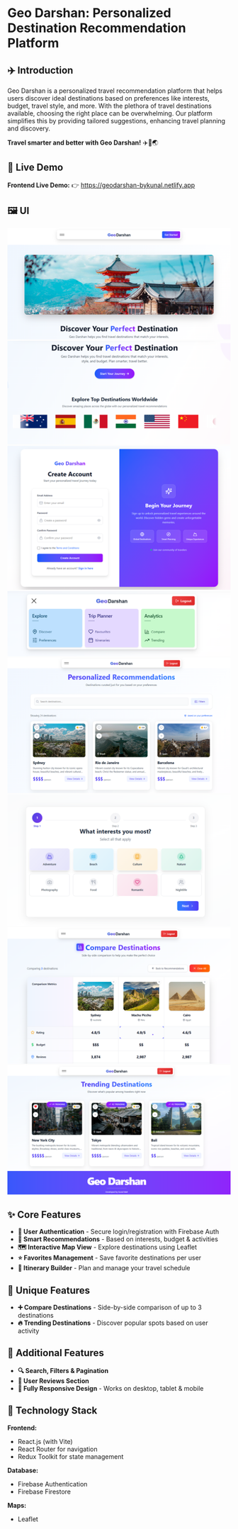 # Geo Darshan: Personalized Destination Recommendation Platform

## ✈️ Introduction

Geo Darshan is a personalized travel recommendation platform that helps users discover ideal destinations based on preferences like interests, budget, travel style, and more. With the plethora of travel destinations available, choosing the right place can be overwhelming. Our platform simplifies this by providing tailored suggestions, enhancing travel planning and discovery.

**Travel smarter and better with Geo Darshan!** ✈️🧳🌏

## 🚀 Live Demo

**Frontend Live Demo:** 👉 https://geodarshan-bykunal.netlify.app

## 🖼️ UI

![alt text](image.png)
![alt text](image-1.png)
![alt text](image-2.png)
![alt text](image-3.png)
![alt text](image-4.png)
![alt text](image-5.png)
![alt text](image-6.png)
![alt text](image-7.png)

## ✨ Core Features

- **🔐 User Authentication** - Secure login/registration with Firebase Auth
- **🧠 Smart Recommendations** - Based on interests, budget & activities
- **🗺️ Interactive Map View** - Explore destinations using Leaflet
- **⭐ Favorites Management** - Save favorite destinations per user
- **📌 Itinerary Builder** - Plan and manage your travel schedule

## 🚀 Unique Features

- **➕ Compare Destinations** - Side-by-side comparison of up to 3 destinations
- **🔥 Trending Destinations** - Discover popular spots based on user activity

## 🎨 Additional Features

- **🔍 Search, Filters & Pagination**
- **💬 User Reviews Section**
- **📱 Fully Responsive Design** - Works on desktop, tablet & mobile

## 🧪 Technology Stack

**Frontend:**

- React.js (with Vite)
- React Router for navigation
- Redux Toolkit for state management

**Database:**

- Firebase Authentication
- Firebase Firestore

**Maps:**

- Leaflet
